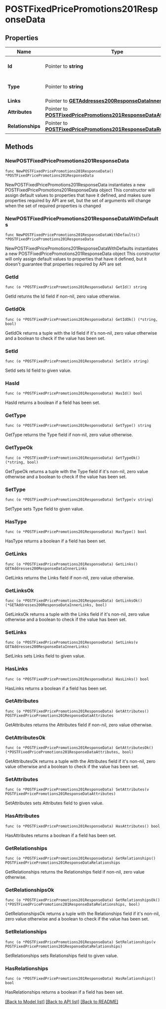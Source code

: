 # POSTFixedPricePromotions201ResponseData

## Properties

Name | Type | Description | Notes
------------ | ------------- | ------------- | -------------
**Id** | Pointer to **string** | The resource&#39;s id | [optional] 
**Type** | Pointer to **string** | The resource&#39;s type | [optional] [default to "fixed_price_promotions"]
**Links** | Pointer to [**GETAddresses200ResponseDataInnerLinks**](GETAddresses200ResponseDataInnerLinks.md) |  | [optional] 
**Attributes** | Pointer to [**POSTFixedPricePromotions201ResponseDataAttributes**](POSTFixedPricePromotions201ResponseDataAttributes.md) |  | [optional] 
**Relationships** | Pointer to [**POSTFixedPricePromotions201ResponseDataRelationships**](POSTFixedPricePromotions201ResponseDataRelationships.md) |  | [optional] 

## Methods

### NewPOSTFixedPricePromotions201ResponseData

`func NewPOSTFixedPricePromotions201ResponseData() *POSTFixedPricePromotions201ResponseData`

NewPOSTFixedPricePromotions201ResponseData instantiates a new POSTFixedPricePromotions201ResponseData object
This constructor will assign default values to properties that have it defined,
and makes sure properties required by API are set, but the set of arguments
will change when the set of required properties is changed

### NewPOSTFixedPricePromotions201ResponseDataWithDefaults

`func NewPOSTFixedPricePromotions201ResponseDataWithDefaults() *POSTFixedPricePromotions201ResponseData`

NewPOSTFixedPricePromotions201ResponseDataWithDefaults instantiates a new POSTFixedPricePromotions201ResponseData object
This constructor will only assign default values to properties that have it defined,
but it doesn't guarantee that properties required by API are set

### GetId

`func (o *POSTFixedPricePromotions201ResponseData) GetId() string`

GetId returns the Id field if non-nil, zero value otherwise.

### GetIdOk

`func (o *POSTFixedPricePromotions201ResponseData) GetIdOk() (*string, bool)`

GetIdOk returns a tuple with the Id field if it's non-nil, zero value otherwise
and a boolean to check if the value has been set.

### SetId

`func (o *POSTFixedPricePromotions201ResponseData) SetId(v string)`

SetId sets Id field to given value.

### HasId

`func (o *POSTFixedPricePromotions201ResponseData) HasId() bool`

HasId returns a boolean if a field has been set.

### GetType

`func (o *POSTFixedPricePromotions201ResponseData) GetType() string`

GetType returns the Type field if non-nil, zero value otherwise.

### GetTypeOk

`func (o *POSTFixedPricePromotions201ResponseData) GetTypeOk() (*string, bool)`

GetTypeOk returns a tuple with the Type field if it's non-nil, zero value otherwise
and a boolean to check if the value has been set.

### SetType

`func (o *POSTFixedPricePromotions201ResponseData) SetType(v string)`

SetType sets Type field to given value.

### HasType

`func (o *POSTFixedPricePromotions201ResponseData) HasType() bool`

HasType returns a boolean if a field has been set.

### GetLinks

`func (o *POSTFixedPricePromotions201ResponseData) GetLinks() GETAddresses200ResponseDataInnerLinks`

GetLinks returns the Links field if non-nil, zero value otherwise.

### GetLinksOk

`func (o *POSTFixedPricePromotions201ResponseData) GetLinksOk() (*GETAddresses200ResponseDataInnerLinks, bool)`

GetLinksOk returns a tuple with the Links field if it's non-nil, zero value otherwise
and a boolean to check if the value has been set.

### SetLinks

`func (o *POSTFixedPricePromotions201ResponseData) SetLinks(v GETAddresses200ResponseDataInnerLinks)`

SetLinks sets Links field to given value.

### HasLinks

`func (o *POSTFixedPricePromotions201ResponseData) HasLinks() bool`

HasLinks returns a boolean if a field has been set.

### GetAttributes

`func (o *POSTFixedPricePromotions201ResponseData) GetAttributes() POSTFixedPricePromotions201ResponseDataAttributes`

GetAttributes returns the Attributes field if non-nil, zero value otherwise.

### GetAttributesOk

`func (o *POSTFixedPricePromotions201ResponseData) GetAttributesOk() (*POSTFixedPricePromotions201ResponseDataAttributes, bool)`

GetAttributesOk returns a tuple with the Attributes field if it's non-nil, zero value otherwise
and a boolean to check if the value has been set.

### SetAttributes

`func (o *POSTFixedPricePromotions201ResponseData) SetAttributes(v POSTFixedPricePromotions201ResponseDataAttributes)`

SetAttributes sets Attributes field to given value.

### HasAttributes

`func (o *POSTFixedPricePromotions201ResponseData) HasAttributes() bool`

HasAttributes returns a boolean if a field has been set.

### GetRelationships

`func (o *POSTFixedPricePromotions201ResponseData) GetRelationships() POSTFixedPricePromotions201ResponseDataRelationships`

GetRelationships returns the Relationships field if non-nil, zero value otherwise.

### GetRelationshipsOk

`func (o *POSTFixedPricePromotions201ResponseData) GetRelationshipsOk() (*POSTFixedPricePromotions201ResponseDataRelationships, bool)`

GetRelationshipsOk returns a tuple with the Relationships field if it's non-nil, zero value otherwise
and a boolean to check if the value has been set.

### SetRelationships

`func (o *POSTFixedPricePromotions201ResponseData) SetRelationships(v POSTFixedPricePromotions201ResponseDataRelationships)`

SetRelationships sets Relationships field to given value.

### HasRelationships

`func (o *POSTFixedPricePromotions201ResponseData) HasRelationships() bool`

HasRelationships returns a boolean if a field has been set.


[[Back to Model list]](../README.md#documentation-for-models) [[Back to API list]](../README.md#documentation-for-api-endpoints) [[Back to README]](../README.md)


